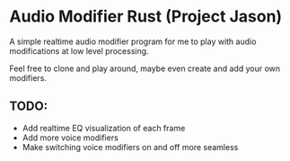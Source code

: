 # Audio Modifier Rust (Project Jason)
A simple realtime audio modifier program for me to play with audio modifications at low level processing.

Feel free to clone and play around, maybe even create and add your own modifiers.

## TODO:
- Add realtime EQ visualization of each frame
- Add more voice modifiers
- Make switching voice modifiers on and off more seamless
